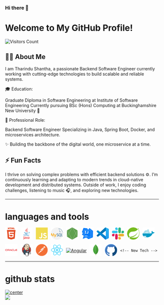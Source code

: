 ### Hi there 👋

<!--
**TharinduShantha98/TharinduShantha98** is a ✨ _special_ ✨ repository because its `README.md` (this file) appears on your GitHub profile.

Here are some ideas to get you started:

- 🔭 I’m currently working on ...
- 🌱 I’m currently learning ...
- 👯 I’m looking to collaborate on ...
- 🤔 I’m looking for help with ...
- 💬 Ask me about ...
- 📫 How to reach me: ...
- 😄 Pronouns: ...
- ⚡ Fun fact: ...
-->
<h1>Welcome to My GitHub Profile!</h1>

![Visitors Count](https://visitor-badge.glitch.me/badge?page_id=TharinduShantha98.your-repository-name)

<h2>👨‍💻 About Me</h2>
I am Tharindu Shantha, a passionate Backend Software Engineer
currently working with cutting-edge technologies to build scalable and reliable systems.

🎓 Education:

Graduate Diploma in Software Engineering at Institute of Software Engineering
Currently pursuing BSc (Hons) Computing at Buckinghamshire New University 🏫

💼 Professional Role:

Backend Software Engineer Specializing in Java, Spring Boot, Docker, and microservices architecture.


✨ Building the backbone of the digital world, one microservice at a time.

<h2>⚡ Fun Facts</h2>
I thrive on solving complex problems with efficient backend solutions ⚙️.
I’m continuously learning and adapting to modern trends in cloud-native development and distributed systems.
Outside of work, I enjoy coding challenges, listening to music 🎧, and exploring new technologies.


[//]: # (![GitHub Logo]&#40;/assets/images/11.gif&#41;)

<hr>
<h1>languages and tools</h1>

<div style="display: flex; gap: 10px; align-items: center; flex-wrap: wrap;">
    <!-- Existing Tech -->
    <a href="https://developer.mozilla.org/en-US/docs/Web/HTML" target="_blank">
        <img src="https://github.com/devicons/devicon/blob/master/icons/html5/html5-plain-wordmark.svg" alt="HTML" title="HTML - Learn more" width="40" height="40">
    </a>
    <a href="https://www.oracle.com/java/" target="_blank">
        <img src="https://github.com/devicons/devicon/blob/master/icons/java/java-original-wordmark.svg" alt="Java" title="Java - Learn more" width="40" height="40">
    </a>
    <a href="https://developer.mozilla.org/en-US/docs/Web/JavaScript" target="_blank">
        <img src="https://github.com/devicons/devicon/blob/master/icons/javascript/javascript-plain.svg" alt="JavaScript" title="JavaScript - Learn more" width="40" height="40">
    </a>
    <a href="https://dev.mysql.com/doc/" target="_blank">
        <img src="assets/images/mysql.png" alt="MySQL" title="MySQL - Learn more" width="40" height="40">
    </a>
    <a href="https://nodejs.org/en/" target="_blank">
        <img src="https://github.com/devicons/devicon/blob/master/icons/nodejs/nodejs-plain.svg" alt="Node.js" title="Node.js - Learn more" width="40" height="40">
    </a>
    <a href="https://www.jetbrains.com/idea/" target="_blank">
        <img src="https://github.com/devicons/devicon/blob/master/icons/intellij/intellij-plain.svg" alt="IntelliJ IDEA" title="IntelliJ IDEA - Learn more" width="40" height="40">
    </a>
    <a href="https://code.visualstudio.com/" target="_blank">
        <img src="assets/images/vscode.png" alt="VS Code" title="Visual Studio Code - Learn more" width="40" height="40">
    </a>
    <a href="https://slack.com/" target="_blank">
        <img src="https://github.com/devicons/devicon/blob/master/icons/slack/slack-original.svg" alt="Slack" title="Slack - Learn more" width="40" height="40">
    </a>
    <a href="https://spring.io/projects/spring-boot" target="_blank">
        <img src="https://github.com/devicons/devicon/blob/master/icons/spring/spring-original.svg" alt="Spring Boot" title="Spring Boot - Learn more" width="40" height="40">
    </a>
    <a href="https://www.docker.com/" target="_blank">
        <img src="https://github.com/devicons/devicon/blob/master/icons/docker/docker-plain.svg" alt="Docker" title="Docker - Learn more" width="40" height="40">
    </a>
    <a href="https://www.oracle.com/database/" target="_blank">
        <img src="https://github.com/devicons/devicon/blob/master/icons/oracle/oracle-original.svg" alt="Oracle Database" title="Oracle Database - Learn more" width="40" height="40">
    </a>
    <a href="https://www.jenkins.io/" target="_blank">
        <img src="https://github.com/devicons/devicon/blob/master/icons/jenkins/jenkins-original.svg" alt="Jenkins" title="Jenkins - Learn more" width="40" height="40">
    </a>
    <a href="https://www.postman.com/" target="_blank">
        <img src="https://github.com/devicons/devicon/blob/master/icons/postman/postman-original.svg" alt="PostMan" title="postMan - Learn more" width="40" height="40">
    </a>
    <a href="https://react.dev/" target="_blank">
        <img src="https://github.com/devicons/devicon/blob/master/icons/react/react-original.svg" alt="React" title="React - Learn more" width="40" height="40">
    </a>
    <a href="https://angular.io/" target="_blank">
        <img src="assets/images/angular.png" alt="Angular" title="Angular - Learn more" width="40" height="40">
    </a>
    <a href="https://www.mongodb.com/" target="_blank">
        <img src="https://github.com/devicons/devicon/blob/master/icons/mongodb/mongodb-original.svg" alt="MongoDB" title="MongoDB - Learn more" width="40" height="40">
    </a>
    <a href="https://github.com/" target="_blank">
        <img src="assets/images/github.png" alt="GitHub" title="GitHub - Learn more" width="40" height="40">
    </a>

    <!-- New Tech -->
    
</div>

<hr>
<h1><b>github stats</b> </h1>

<a href="https://https://github.com/TharinduShantha98"> 
    <img src="https://github-readme-stats.vercel.app/api/top-langs/?username=TharinduShantha98&theme=dark&hide_langs_below =1" alt="center"&width = "300">
</a>

<br>
<a href="https://https://github.com/TharinduShantha98">
    <img src="https://github-readme-stats.vercel.app/api?username=TharinduShantha98&theme=dark">
</a>